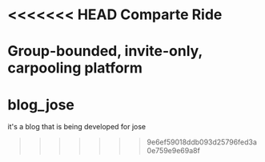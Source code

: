 <<<<<<< HEAD
Comparte Ride
=============

Group-bounded, invite-only, carpooling platform
=======
# blog_jose
it's a blog that is being developed for jose
>>>>>>> 9e6ef59018ddb093d25796fed3a0e759e9e69a8f
